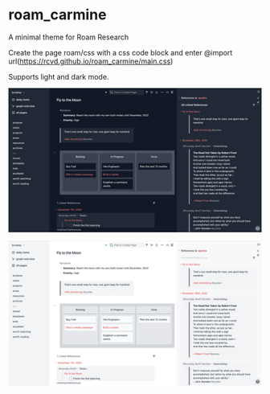# roam_carmine

A minimal theme for Roam Research

Create the page roam/css with a css code block and enter @import url(https://rcvd.github.io/roam_carmine/main.css)

Supports light and dark mode.

![](darkmode.png)


![](lightmode.png)

